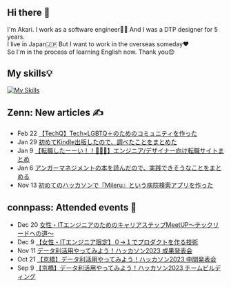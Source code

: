## Hi there 👋
 I'm Akari. I work as a software engineer👩‍💻 And I was a DTP designer for 5 years.<br>
 I live in Japan🇯🇵 But I want to work in the overseas someday❤️<br>
 So I'm in the process of learning English now. Thank you😊

## My skills💡
[![My Skills](https://skillicons.dev/icons?i=js,html,css,bootstrap,jquery,nodejs,angular,ruby,rails,sass,java,spring,php,py,mysql,regex,md,vscode,git,github,gitlab,linux,powershell,docker,aws,ai,ps,xd,figma,twitter,discord,devto&perline=10)](https://skillicons.dev)

## Zenn: New articles ✍️
<!-- profile updater begin: zenn -->
- Feb 22 [【TechQ】Tech×LGBTQ＋のためのコミュニティを作った](https://zenn.dev/miya_akari/articles/863027d1e2a65f)
- Jan 29 [初めてKindle出版したので、調べたことをまとめた](https://zenn.dev/miya_akari/articles/446a1012874deb)
- Jan 9 [【転職したーーい！！🥺🥺🥺】エンジニア/デザイナー向け転職サイトまとめ](https://zenn.dev/miya_akari/articles/5f442110f8da6e)
- Jan 6 [アンガーマネジメントの本を読んだので、実践できそうなことをまとめる](https://zenn.dev/miya_akari/articles/c8c2076963d4eb)
- Nov 13 [初めてのハッカソンで『Mileru』という病院検索アプリを作った](https://zenn.dev/miya_akari/articles/a548dda4b1e866)
<!-- profile updater end: zenn -->

## connpass: Attended events 🥳
<!-- profile updater begin: connpass -->
- Dec 20 [女性・ITエンジニアのためのキャリアステップMeetUP〜テックリードへの道〜](https://sister.connpass.com/event/304018/)
- Dec 9 [【女性・ITエンジニア限定】０→１でプロダクトを作る技術](https://sister.connpass.com/event/302406/)
- Nov 11 [データ利活用やってみよう！ハッカソン2023 成果発表会](https://enjoy-pda.connpass.com/event/295959/)
- Oct 21 [【京橋】データ利活用やってみよう！ハッカソン2023 中間発表会](https://enjoy-pda.connpass.com/event/295946/)
- Sep 9 [【京橋】データ利活用やってみよう！ハッカソン2023 チームビルディング](https://enjoy-pda.connpass.com/event/293359/)
<!-- profile updater end: connpass -->
